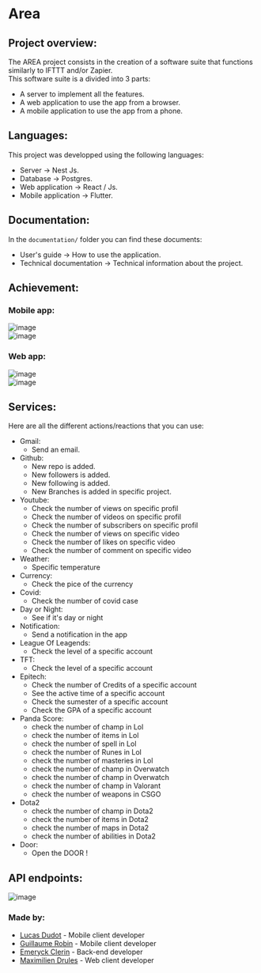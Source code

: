 # Area



## Project overview: 

The AREA project consists in the creation of a software suite that functions similarly to IFTTT and/or Zapier.  
This software suite is a divided into 3 parts:
- A server to implement all the features.
- A web application to use the app from a browser.
- A mobile application to use the app from a phone.

## Languages:  
This project was developped using the following languages:  
- Server → Nest Js.  
- Database → Postgres.  
- Web application → React / Js.  
- Mobile application → Flutter.  
  
## Documentation:  
In the `documentation/` folder you can find these documents:  
- User's guide → How to use the application.  
- Technical documentation → Technical information about the project.  

## Achievement:    

### Mobile app:  
![image](https://i.goopics.net/gewyqp.jpg)  
![image](https://i.goopics.net/lekine.jpg)  
  
  
### Web app:  
![image](https://i.goopics.net/vnxug6.png)  
![image](https://i.goopics.net/91e2s5.png)   

## Services:  
Here are all the different actions/reactions that you can use:  
- Gmail:  
  - Send an email.
- Github:
  - New repo is added.
  - New followers is added.
  - New following is added.
  - New Branches is added in specific project.
- Youtube:
  - Check the number of views on specific profil
  - Check the number of videos on specific profil
  - Check the number of subscribers on specific profil
  - Check the number of views on specific video
  - Check the number of likes on specific video
  - Check the number of comment on specific video
- Weather:
  - Specific temperature
- Currency:
  - Check the pice of the currency
- Covid:
  - Check the number of covid case
- Day or Night:
  - See if it's day or night
- Notification:
  - Send a notification in the app
- League Of Leagends:
  - Check the level of a specific account
- TFT:
  - Check the level of a specific account
- Epitech:
  - Check the number of Credits of a specific account
  - See the active time of a specific account
  - Check the sumester of a specific account
  - Check the GPA of a specific account
- Panda Score:
  - check the number of champ in Lol
  - check the number of items in Lol
  - check the number of spell in Lol
  - check the number of Runes in Lol
  - check the number of masteries in Lol
  - check the number of champ in Overwatch
  - check the number of champ in Overwatch
  - check the number of champ in Valorant
  - check the number of weapons in CSGO
- Dota2
  - check the number of champ in Dota2
  - check the number of items in Dota2
  - check the number of maps in Dota2
  - check the number of abilities in Dota2
- Door:
  - Open the DOOR !

  
## API endpoints:  
![image](https://user-images.githubusercontent.com/44638280/110248591-3a892d80-7f72-11eb-8b0b-1d004d7bbd2e.png)    


### Made by:  
- [Lucas Dudot](https://github.com/Lucase84) - Mobile client developer  
- [Guillaume Robin](https://github.com/GuillaumeRobinSoriano) - Mobile client developer  
- [Emeryck Clerin](https://github.com/lapprenti18) - Back-end developer  
- [Maximilien Drules](https://github.com/maximilien-alt) - Web client developer  
